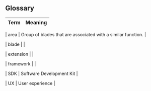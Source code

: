 
<a name="portalfxExtensionsBladeHelloWorldGlossary"></a>

<!-- link to this document is [portalfx-extensions-blade-helloWorld-glossary.md]()
-->

## Glossary
| Term | Meaning | 
| --- | --- |

| area | Group of blades that are associated with a similar function.  |

| blade |  |

| extension | |

| framework |  |

| SDK | Software Development Kit |

| UX | User experience |
